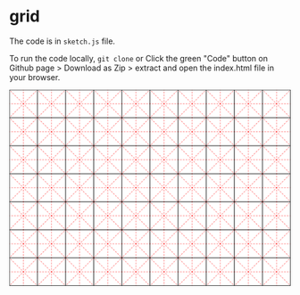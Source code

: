 # grid

The code is in `sketch.js` file.

To run the code locally, `git clone` or  Click the green "Code" button on Github page > Download as Zip > extract and open the index.html file in your browser.

![grid](grid-drawing.png?raw=true "grid")



